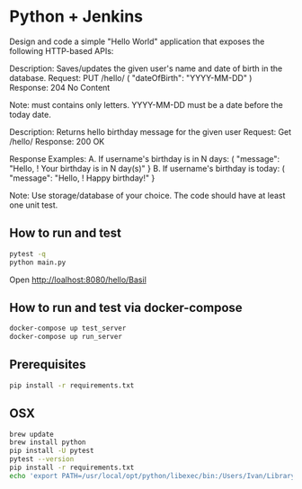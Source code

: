 # Python + Jenkins 

Design and code a simple "Hello World" application that exposes the following HTTP-based APIs: 

Description: Saves/updates the given user's name and date of birth in the database. 
Request: PUT /hello/<username> ( "dateOfBirth": "YYYY-MM-DD" ) 
Response: 204 No Content
 
Note:
<usemame> must contains only letters. 
YYYY-MM-DD must be a date before the today date. 

Description: Returns hello birthday message for the given user 
Request: Get /hello/<username> 
Response: 200 OK 

Response Examples: 
A. If username's birthday is in N days: ( "message": "Hello, <username>! Your birthday is in N day(s)" } 
B. If username's birthday is today: ( "message": "Hello, <username>! Happy birthday!" } 

Note: Use storage/database of your choice. The code should have at least one unit test. 

## How to run and test
```bash
pytest -q
python main.py
```

Open [http://loalhost:8080/hello/Basil](http://loalhost:8080/hello/Basil)

## How to run and test via docker-compose
```bash
docker-compose up test_server
docker-compose up run_server
```

## Prerequisites
```bash
pip install -r requirements.txt
```
## OSX

```bash
brew update
brew install python
pip install -U pytest
pytest --version
pip install -r requirements.txt
echo 'export PATH=/usr/local/opt/python/libexec/bin:/Users/Ivan/Library/Python/3.7/bin:$PATH' >> ~/.bash_profile
```